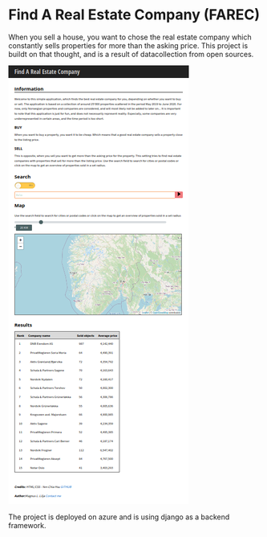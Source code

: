 # Find A Real Estate Company (FAREC)
When you sell a house, you want to chose the real estate company which constantly sells properties for more than the asking price.
This project is buildt on that thought, and is a result of datacollection from open sources.

![Website layout](farec.png)

The project is deployed on azure and is using django as a backend framework.
